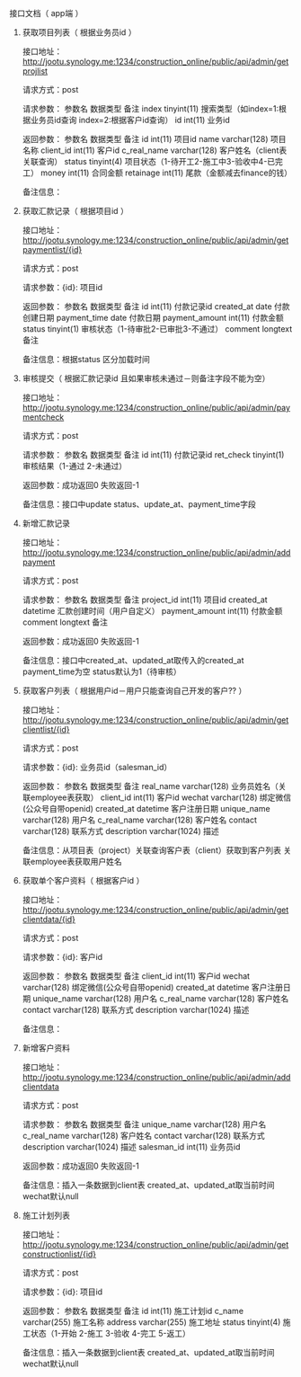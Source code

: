 

接口文档（ app端 ）

1.	获取项目列表（ 根据业务员id ）
	
	接口地址：http://jootu.synology.me:1234/construction_online/public/api/admin/getprojlist

	请求方式：post

	请求参数：
			参数名			数据类型			备注
			index 			tinyint(11)		搜索类型（如index=1:根据业务员id查询	index=2:根据客户id查询）
			id				int(11)			业务id

	返回参数：
			参数名			数据类型			备注
			id 				int(11)			项目id
			name 			varchar(128)	项目名称
			client_id 		int(11)			客户id
			c_real_name		varchar(128)	客户姓名（client表关联查询）
			status 			tinyint(4)		项目状态（1-待开工2-施工中3-验收中4-已完工）
			money			int(11)			合同金额
			retainage		int(11)			尾款（金额减去finance的钱）

	备注信息：



2.	获取汇款记录（ 根据项目id ）
	
	接口地址：http://jootu.synology.me:1234/construction_online/public/api/admin/getpaymentlist/{id}

	请求方式：post

	请求参数：{id}:	项目id

	返回参数：
			参数名			数据类型			备注
			id 				int(11)			付款记录id
			created_at		date			付款创建日期
			payment_time	date			付款日期
			payment_amount	int(11)			付款金额
			status			tinyint(1)		审核状态（1-待审批2-已审批3-不通过）
			comment			longtext		备注

	备注信息：根据status	区分加载时间



3.	审核提交（ 根据汇款记录id 且如果审核未通过－则备注字段不能为空）
	
	接口地址：http://jootu.synology.me:1234/construction_online/public/api/admin/paymentcheck

	请求方式：post

	请求参数：
			参数名			数据类型			备注
			id 				int(11)			付款记录id
			ret_check		tinyint(1)		审核结果（1-通过	2-未通过）

	返回参数：成功返回0	失败返回-1	

	备注信息：接口中update status、update_at、payment_time字段



4.	新增汇款记录
	
	接口地址：http://jootu.synology.me:1234/construction_online/public/api/admin/addpayment

	请求方式：post

	请求参数：
			参数名			数据类型			备注
			project_id 		int(11)			项目id
			created_at		datetime		汇款创建时间（用户自定义）
			payment_amount	int(11)			付款金额
			comment			longtext		备注

	返回参数：成功返回0	失败返回-1

	备注信息：接口中created_at、updated_at取传入的created_at		payment_time为空		status默认为1（待审核）



5.	获取客户列表（ 根据用户id－用户只能查询自己开发的客户?? ）
	
	接口地址：http://jootu.synology.me:1234/construction_online/public/api/admin/getclientlist/{id}

	请求方式：post

	请求参数：{id}:	业务员id（salesman_id）

	返回参数：
			参数名			数据类型			备注
			real_name 		varchar(128)	业务员姓名（关联employee表获取）
			client_id 		int(11)			客户id
			wechat			varchar(128)	绑定微信(公众号自带openid)
			created_at		datetime		客户注册日期
			unique_name		varchar(128)	用户名
			c_real_name		varchar(128)	客户姓名
			contact			varchar(128)	联系方式
			description		varchar(1024)	描述


	备注信息：从项目表（project）关联查询客户表（client）获取到客户列表			关联employee表获取用户姓名



6.	获取单个客户资料（ 根据客户id ）
	
	接口地址：http://jootu.synology.me:1234/construction_online/public/api/admin/getclientdata/{id}

	请求方式：post

	请求参数：{id}:	客户id

	返回参数：
			参数名			数据类型			备注
			client_id 		int(11)			客户id
			wechat			varchar(128)	绑定微信(公众号自带openid)
			created_at		datetime		客户注册日期
			unique_name		varchar(128)	用户名
			c_real_name		varchar(128)	客户姓名
			contact			varchar(128)	联系方式
			description		varchar(1024)	描述

	备注信息：




7.	新增客户资料
	
	接口地址：http://jootu.synology.me:1234/construction_online/public/api/admin/addclientdata

	请求方式：post

	请求参数：
			参数名			数据类型			备注
			unique_name		varchar(128)	用户名
			c_real_name		varchar(128)	客户姓名
			contact			varchar(128)	联系方式
			description		varchar(1024)	描述
			salesman_id 	int(11)			业务员id

	返回参数：成功返回0	失败返回-1

	备注信息：插入一条数据到client表		created_at、updated_at取当前时间		wechat默认null




8.	施工计划列表
	
	接口地址：http://jootu.synology.me:1234/construction_online/public/api/admin/getconstructionlist/{id}

	请求方式：post

	请求参数：{id}:	项目id

	返回参数：
			参数名			数据类型			备注
			id				int(11)			施工计划id
			c_name 			varchar(255)	施工名称
			address 		varchar(255)	施工地址
			status 			tinyint(4)		施工状态（1-开始	2-施工	3-验收	4-完工	5-返工）

	备注信息：插入一条数据到client表		created_at、updated_at取当前时间		wechat默认null
	
	













